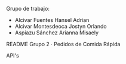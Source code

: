 Grupo de trabajo:

- Alcivar Fuentes Hansel Adrian
- Alcivar Montesdeoca Jostyn Orlando
- Aspiazu Sánchez Arianna Misaely

README Grupo 2 · Pedidos de Comida Rápida

API's
